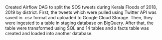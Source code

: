 Created Airflow DAG to split the SOS tweets during Kerala Floods of 2018, 2019 by district. 
First, the tweets which were pulled using Twitter API was saved in .csv format and uploaded to Google Cloud Storage. Then, they were ingested to a table in staging database on BigQuery. After that, the table were transformed using SQL and 14 tables and a facts table was created and loaded into another database.

